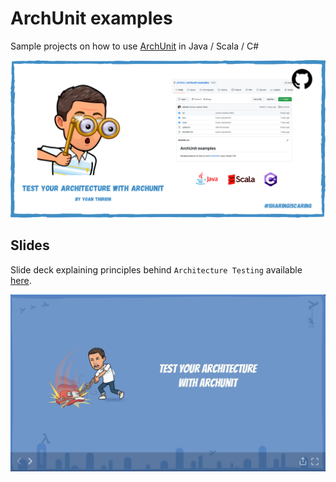 # ArchUnit examples
Sample projects on how to use [ArchUnit](https://www.archunit.org/) in Java / Scala / C#

![archunit.webp](archunit.webp)

## Slides
Slide deck explaining principles behind `Architecture Testing` available [here](https://speakerdeck.com/thirion/test-your-architecture-with-archunit).

[![archunit-slides](archunit-slides.png)](https://speakerdeck.com/thirion/test-your-architecture-with-archunit)
